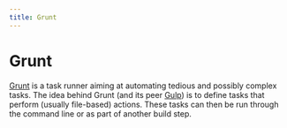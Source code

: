 ```yaml
---
title: Grunt
---
```


# Grunt

[Grunt](http://gruntjs.com/) is a task runner aiming at automating tedious and possibly complex tasks. The idea behind Grunt (and its peer [Gulp](/_glossary/GULP.md)) is to define tasks that perform (usually file-based) actions. These tasks can then be run through the command line or as part of another build step.
